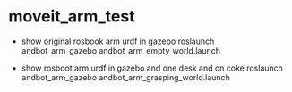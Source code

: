 # moveit_arm_test


* show original rosbook arm urdf in gazebo
		roslaunch andbot_arm_gazebo andbot_arm_empty_world.launch

* show rosboot arm urdf in gazebo and one desk and on coke
		roslaunch andbot_arm_gazebo andbot_arm_grasping_world.launch 
